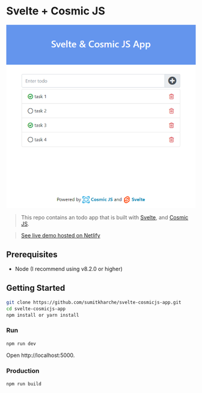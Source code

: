 # Svelte + Cosmic JS

![svelte-cosmicjs-app](public/img/svelte-cosmicjs-todo.PNG "The index page of the starter blog")

> This repo contains an todo app that is built with [Svelte](https://svelte.dev), and [Cosmic JS](https://www.cosmicjs.com).

>[See live demo hosted on Netlify](https://svelte-cosmicjs-app.netlify.com/)

## Prerequisites

- Node (I recommend using v8.2.0 or higher)

## Getting Started

``` bash
git clone https://github.com/sumitkharche/svelte-cosmicjs-app.git
cd svelte-cosmicjs-app
npm install or yarn install
```

### Run
``` bash
npm run dev
```
Open http://localhost:5000.

### Production
``` bash
npm run build
```
